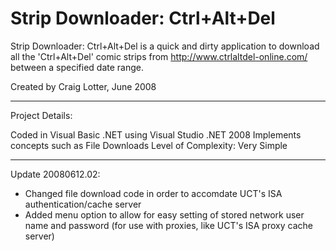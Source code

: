 Strip Downloader: Ctrl+Alt+Del
==============================

Strip Downloader: Ctrl+Alt+Del is a quick and dirty application to download all the 'Ctrl+Alt+Del' comic strips from http://www.ctrlaltdel-online.com/ between a specified date range.

Created by Craig Lotter, June 2008

*********************************

Project Details:

Coded in Visual Basic .NET using Visual Studio .NET 2008
Implements concepts such as File Downloads
Level of Complexity: Very Simple

*********************************

Update 20080612.02:

- Changed file download code in order to accomdate UCT's ISA authentication/cache server
- Added menu option to allow for easy setting of stored network user name and password (for use with proxies, like UCT's ISA proxy cache server)
